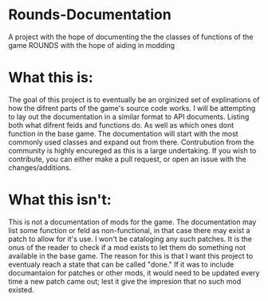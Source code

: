 # Rounds-Documentation
A project with the hope of documenting the the classes of functions of the game ROUNDS with the hope of aiding in modding


# What this is:
The goal of this project is to eventually be an orginized set of explinations of how the difrent parts of the game's source code works. I will be attempting to lay out the documentation in a similar format to API documents. 
Listing both what difrent feids and functions do. As well as which ones dont function in the base game.
The documentation will start with the most commonly used classes and expand out from there.
Contrubution from the community is highly encureged as this is a large undertaking. If you wish to contribute, you can either make a pull request, or open an issue with the changes/additions. 


# What this isn't:
This is not a documentation of mods for the game. 
The documentation may list some function or feld as non-functional, in that case there may exist a patch to allow for it's use. I won't be cataloging any such patches.
It is the onus of the reader to check if a mod exists to let them do something not available in the base game.
The reason for this is that I want this project to eventualy reach a state that can be called "done." If it was to include documantaion for patches or other mods, it would need to be updated every time a new patch came out; lest it give the impresion that no such mod existed.
